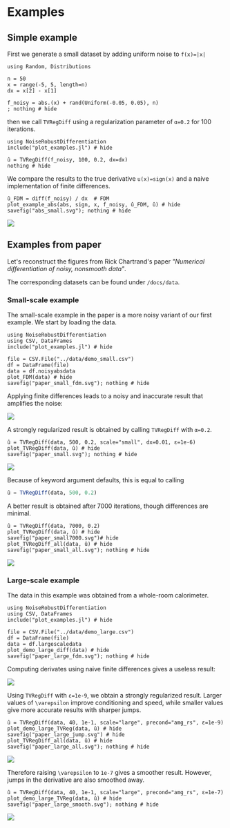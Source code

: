 # Examples

## Simple example

First we generate a small dataset by adding uniform noise to ``f(x)=|x|``

```@example abs_small
using Random, Distributions

n = 50 
x = range(-5, 5, length=n)
dx = x[2] - x[1]

f_noisy = abs.(x) + rand(Uniform(-0.05, 0.05), n)
; nothing # hide
```

then we call `TVRegDiff` using a regularization parameter of `α=0.2` for 100 iterations.

```@example abs_small
using NoiseRobustDifferentiation
include("plot_examples.jl") # hide

û = TVRegDiff(f_noisy, 100, 0.2, dx=dx)
nothing # hide
```

We compare the results to the true derivative ``u(x)=sign(x)`` and a naive implementation of finite differences.
```@example abs_small
û_FDM = diff(f_noisy) / dx  # FDM
plot_example_abs(abs, sign, x, f_noisy, û_FDM, û) # hide
savefig("abs_small.svg"); nothing # hide
```

![](abs_small.svg)

## Examples from paper
Let's reconstruct the figures from Rick Chartrand's paper *"Numerical differentiation of noisy, nonsmooth data"*.

The corresponding datasets can be found under `/docs/data`.

### Small-scale example
The small-scale example in the paper is a more noisy variant of our first example. We start by loading the data.

```@example paper_small
using NoiseRobustDifferentiation
using CSV, DataFrames
include("plot_examples.jl") # hide

file = CSV.File("../data/demo_small.csv")
df = DataFrame(file)
data = df.noisyabsdata
plot_FDM(data) # hide
savefig("paper_small_fdm.svg"); nothing # hide
```

Applying finite differences leads to a noisy and inaccurate result that amplifies the noise:

![](paper_small_fdm.svg)

A strongly regularized result is obtained by calling `TVRegDiff` with `α=0.2`.

```@example paper_small
û = TVRegDiff(data, 500, 0.2, scale="small", dx=0.01, ε=1e-6)
plot_TVRegDiff(data, û) # hide
savefig("paper_small.svg"); nothing # hide
```

![](paper_small.svg)

Because of keyword argument defaults, this is equal to calling

```julia
û = TVRegDiff(data, 500, 0.2)
```

A better result is obtained after 7000 iterations, though differences are minimal.

```@example paper_small
û = TVRegDiff(data, 7000, 0.2)
plot_TVRegDiff(data, û) # hide
savefig("paper_small7000.svg")# hide
plot_TVRegDiff_all(data, û) # hide
savefig("paper_small_all.svg"); nothing # hide
```

![](paper_small7000.svg)

### Large-scale example

The data in this example was obtained from a whole-room calorimeter.

```@example paper_large
using NoiseRobustDifferentiation
using CSV, DataFrames
include("plot_examples.jl") # hide

file = CSV.File("../data/demo_large.csv")
df = DataFrame(file)
data = df.largescaledata
plot_demo_large_diff(data) # hide
savefig("paper_large_fdm.svg"); nothing # hide
```

Computing derivates using naive finite differences gives a useless result:

![](paper_large_fdm.svg)

Using `TVRegDiff` with `ε=1e-9`, we obtain a strongly regularized result. Larger values of ``\varepsilon`` improve conditioning and speed, while smaller values give more accurate results with sharper jumps.

```@example paper_large
û = TVRegDiff(data, 40, 1e-1, scale="large", precond="amg_rs", ε=1e-9)
plot_demo_large_TVReg(data, û) # hide
savefig("paper_large_jump.svg") # hide
plot_TVRegDiff_all(data, û) # hide
savefig("paper_large_all.svg"); nothing # hide
```

![](paper_large_jump.svg)

Therefore raising ``\varepsilon`` to `1e-7` gives a smoother result. However, jumps in the derivative are also smoothed away.

```@example paper_large
û = TVRegDiff(data, 40, 1e-1, scale="large", precond="amg_rs", ε=1e-7)
plot_demo_large_TVReg(data, û) # hide
savefig("paper_large_smooth.svg"); nothing # hide
```

![](paper_large_smooth.svg)



